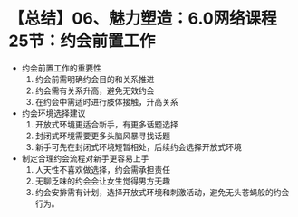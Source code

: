 # 【总结】06、魅力塑造：6.0网络课程25节：约会前置工作

-   约会前置工作的重要性
    1.  约会前需明确约会目的和关系推进
    2.  约会需有关系升高，避免无效约会
    3.  在约会中需适时进行肢体接触，升高关系
-   约会环境选择建议
    1.  开放式环境更适合新手，有更多话题选择
    2.  封闭式环境需要更多头脑风暴寻找话题
    3.  新手可先在封闭式环境短暂相处，后续约会选择开放式环境
-   制定合理约会流程对新手更容易上手
    1.  人天性不喜欢做选择，约会需承担责任
    2.  无聊乏味的约会会让女生觉得男方无趣
    3.  约会安排需有计划，选择开放式环境和刺激活动，避免无头苍蝇般的约会行为。